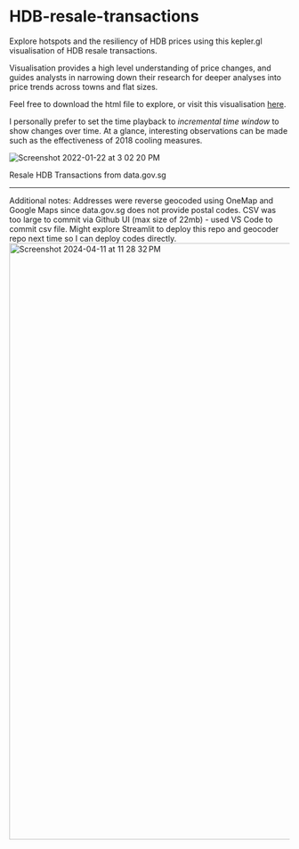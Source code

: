 # HDB-resale-transactions
Explore hotspots and the resiliency of HDB prices using this kepler.gl visualisation of HDB resale transactions.

Visualisation provides a high level understanding of price changes, and guides analysts in narrowing down their research for deeper analyses into price trends across towns and flat sizes.

Feel free to download the html file to explore, or visit this visualisation [here](https://kepler.gl/demo/map?mapUrl=https://dl.dropboxusercontent.com/scl/fi/llh1jqa4jegoltxqyysa5/keplergl_9msmwt6.json?rlkey=kkcqlrg96sywpl1z9dx9gwjmg&dl=0).

I personally prefer to set the time playback to _incremental time window_ to show changes over time. At a glance, interesting observations can be made such as the effectiveness of 2018 cooling measures.

![Screenshot 2022-01-22 at 3 02 20 PM](https://user-images.githubusercontent.com/65649754/150628624-2a2e28f4-77da-43c0-853b-7dfb1fa05fc6.png)

Resale HDB Transactions from data.gov.sg

---

Additional notes:
Addresses were reverse geocoded using OneMap and Google Maps since data.gov.sg does not provide postal codes. 
CSV was too large to commit via Github UI (max size of 22mb) - used VS Code to commit csv file.
Might explore Streamlit to deploy this repo and geocoder repo next time so I can deploy codes directly.
<img width="1070" alt="Screenshot 2024-04-11 at 11 28 32 PM" src="https://github.com/gilbertmak/HDB-resale-transactions/assets/65649754/e3ae9c61-fef5-4017-a02f-95471fe3c40d">
